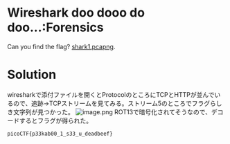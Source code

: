 # Wireshark doo dooo do doo...:Forensics

Can you find the flag? [shark1.pcapng]().

# Solution 

wiresharkで添付ファイルを開くとProtocolのところにTCPとHTTPが並んでいるので、追跡→TCPストリームを見てみる。ストリーム5のところでフラグらしき文字列が見つかった。
![image.png](https://qiita-image-store.s3.ap-northeast-1.amazonaws.com/0/3638553/64916d55-2b74-4d3f-8731-8a94ac8c712a.png)
ROT13で暗号化されてそうなので、デコードするとフラグが得られた。

`picoCTF{p33kab00_1_s33_u_deadbeef}`
